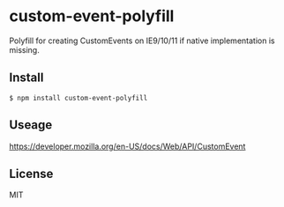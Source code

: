 # custom-event-polyfill

Polyfill for creating CustomEvents on IE9/10/11 if native implementation is missing.

## Install

```
$ npm install custom-event-polyfill
```

## Useage 

https://developer.mozilla.org/en-US/docs/Web/API/CustomEvent

## License

MIT 